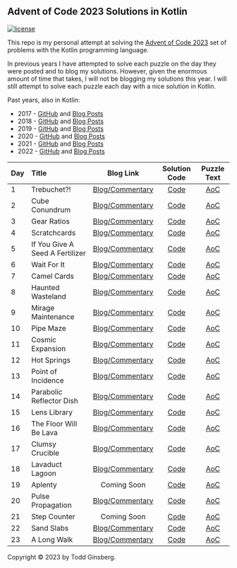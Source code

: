 ## Advent of Code 2023 Solutions in Kotlin

[![license](https://img.shields.io/github/license/tginsberg/advent-2023-kotlin)]()

This repo is my personal attempt at solving the [Advent of Code 2023](http://adventofcode.com/2023) set of problems with
the Kotlin programming language.

In previous years I have attempted to solve each puzzle on the day they were posted and to blog my solutions. However,
given
the enormous amount of time that takes, I will not be blogging my solutions this year. I will still attempt to solve
each
puzzle each day with a nice solution in Kotlin.

Past years, also in Kotlin:

* 2017 - [GitHub](https://github.com/tginsberg/advent-2017-kotlin/)
  and [Blog Posts](https://todd.ginsberg.com/post/advent-of-code/2017/)
* 2018 - [GitHub](https://github.com/tginsberg/advent-2018-kotlin/)
  and [Blog Posts](https://todd.ginsberg.com/post/advent-of-code/2018/)
* 2019 - [GitHub](https://github.com/tginsberg/advent-2019-kotlin/)
  and [Blog Posts](https://todd.ginsberg.com/post/advent-of-code/2019/)
* 2020 - [GitHub](https://github.com/tginsberg/advent-2020-kotlin/)
  and [Blog Posts](https://todd.ginsberg.com/post/advent-of-code/2020/)
* 2021 - [GitHub](https://github.com/tginsberg/advent-2021-kotlin/)
  and [Blog Posts](https://todd.ginsberg.com/post/advent-of-code/2021/)
* 2022 - [GitHub](https://github.com/tginsberg/advent-2022-kotlin/)
  and [Blog Posts](https://todd.ginsberg.com/post/advent-of-code/2022/)

| Day | Title                           |                                  Blog Link                                   |                                                   Solution Code                                                    |                Puzzle Text                 |
|-----|:--------------------------------|:----------------------------------------------------------------------------:|:------------------------------------------------------------------------------------------------------------------:|:------------------------------------------:|
| 1   | Trebuchet?!                     | [Blog/Commentary](https://todd.ginsberg.com/post/advent-of-code/2023/day1/)  | [Code](https://github.com/tginsberg/advent-2023-kotlin/blob/main/src/main/kotlin/com/ginsberg/advent2023/Day01.kt) | [AoC](http://adventofcode.com/2023/day/1)  |
| 2   | Cube Conundrum                  | [Blog/Commentary](https://todd.ginsberg.com/post/advent-of-code/2023/day2/)  | [Code](https://github.com/tginsberg/advent-2023-kotlin/blob/main/src/main/kotlin/com/ginsberg/advent2023/Day02.kt) | [AoC](http://adventofcode.com/2023/day/2)  |
| 3   | Gear Ratios                     | [Blog/Commentary](https://todd.ginsberg.com/post/advent-of-code/2023/day3/)  | [Code](https://github.com/tginsberg/advent-2023-kotlin/blob/main/src/main/kotlin/com/ginsberg/advent2023/Day03.kt) | [AoC](http://adventofcode.com/2023/day/3)  |
| 4   | Scratchcards                    | [Blog/Commentary](https://todd.ginsberg.com/post/advent-of-code/2023/day4/)  | [Code](https://github.com/tginsberg/advent-2023-kotlin/blob/main/src/main/kotlin/com/ginsberg/advent2023/Day04.kt) | [AoC](http://adventofcode.com/2023/day/4)  |
| 5   | If You Give A Seed A Fertilizer | [Blog/Commentary](https://todd.ginsberg.com/post/advent-of-code/2023/day5/)  | [Code](https://github.com/tginsberg/advent-2023-kotlin/blob/main/src/main/kotlin/com/ginsberg/advent2023/Day05.kt) | [AoC](http://adventofcode.com/2023/day/5)  |
| 6   | Wait For It                     | [Blog/Commentary](https://todd.ginsberg.com/post/advent-of-code/2023/day6/)  | [Code](https://github.com/tginsberg/advent-2023-kotlin/blob/main/src/main/kotlin/com/ginsberg/advent2023/Day06.kt) | [AoC](http://adventofcode.com/2023/day/6)  |
| 7   | Camel Cards                     | [Blog/Commentary](https://todd.ginsberg.com/post/advent-of-code/2023/day7/)  | [Code](https://github.com/tginsberg/advent-2023-kotlin/blob/main/src/main/kotlin/com/ginsberg/advent2023/Day07.kt) | [AoC](http://adventofcode.com/2023/day/7)  |
| 8   | Haunted Wasteland               | [Blog/Commentary](https://todd.ginsberg.com/post/advent-of-code/2023/day8/)  | [Code](https://github.com/tginsberg/advent-2023-kotlin/blob/main/src/main/kotlin/com/ginsberg/advent2023/Day08.kt) | [AoC](http://adventofcode.com/2023/day/8)  |
| 9   | Mirage Maintenance              | [Blog/Commentary](https://todd.ginsberg.com/post/advent-of-code/2023/day9/)  | [Code](https://github.com/tginsberg/advent-2023-kotlin/blob/main/src/main/kotlin/com/ginsberg/advent2023/Day09.kt) | [AoC](http://adventofcode.com/2023/day/9)  |
| 10  | Pipe Maze                       | [Blog/Commentary](https://todd.ginsberg.com/post/advent-of-code/2023/day10/) | [Code](https://github.com/tginsberg/advent-2023-kotlin/blob/main/src/main/kotlin/com/ginsberg/advent2023/Day10.kt) | [AoC](http://adventofcode.com/2023/day/10) |
| 11  | Cosmic Expansion                | [Blog/Commentary](https://todd.ginsberg.com/post/advent-of-code/2023/day11/) | [Code](https://github.com/tginsberg/advent-2023-kotlin/blob/main/src/main/kotlin/com/ginsberg/advent2023/Day11.kt) | [AoC](http://adventofcode.com/2023/day/11) |
| 12  | Hot Springs                     | [Blog/Commentary](https://todd.ginsberg.com/post/advent-of-code/2023/day12/) | [Code](https://github.com/tginsberg/advent-2023-kotlin/blob/main/src/main/kotlin/com/ginsberg/advent2023/Day12.kt) | [AoC](http://adventofcode.com/2023/day/12) |
| 13  | Point of Incidence              | [Blog/Commentary](https://todd.ginsberg.com/post/advent-of-code/2023/day13/) | [Code](https://github.com/tginsberg/advent-2023-kotlin/blob/main/src/main/kotlin/com/ginsberg/advent2023/Day13.kt) | [AoC](http://adventofcode.com/2023/day/13) |
| 14  | Parabolic Reflector Dish        | [Blog/Commentary](https://todd.ginsberg.com/post/advent-of-code/2023/day14/) | [Code](https://github.com/tginsberg/advent-2023-kotlin/blob/main/src/main/kotlin/com/ginsberg/advent2023/Day14.kt) | [AoC](http://adventofcode.com/2023/day/14) |
| 15  | Lens Library                    | [Blog/Commentary](https://todd.ginsberg.com/post/advent-of-code/2023/day15/) | [Code](https://github.com/tginsberg/advent-2023-kotlin/blob/main/src/main/kotlin/com/ginsberg/advent2023/Day15.kt) | [AoC](http://adventofcode.com/2023/day/15) |
| 16  | The Floor Will Be Lava          | [Blog/Commentary](https://todd.ginsberg.com/post/advent-of-code/2023/day16/) | [Code](https://github.com/tginsberg/advent-2023-kotlin/blob/main/src/main/kotlin/com/ginsberg/advent2023/Day16.kt) | [AoC](http://adventofcode.com/2023/day/16) |
| 17  | Clumsy Crucible                 | [Blog/Commentary](https://todd.ginsberg.com/post/advent-of-code/2023/day17/) | [Code](https://github.com/tginsberg/advent-2023-kotlin/blob/main/src/main/kotlin/com/ginsberg/advent2023/Day17.kt) | [AoC](http://adventofcode.com/2023/day/17) |
| 18  | Lavaduct Lagoon                 | [Blog/Commentary](https://todd.ginsberg.com/post/advent-of-code/2023/day18/) | [Code](https://github.com/tginsberg/advent-2023-kotlin/blob/main/src/main/kotlin/com/ginsberg/advent2023/Day18.kt) | [AoC](http://adventofcode.com/2023/day/18) |
| 19  | Aplenty                         |                                 Coming Soon                                  | [Code](https://github.com/tginsberg/advent-2023-kotlin/blob/main/src/main/kotlin/com/ginsberg/advent2023/Day19.kt) | [AoC](http://adventofcode.com/2023/day/19) |
| 20  | Pulse Propagation               | [Blog/Commentary](https://todd.ginsberg.com/post/advent-of-code/2023/day20/) | [Code](https://github.com/tginsberg/advent-2023-kotlin/blob/main/src/main/kotlin/com/ginsberg/advent2023/Day20.kt) | [AoC](http://adventofcode.com/2023/day/20) |
| 21  | Step Counter                    |                                 Coming Soon                                  | [Code](https://github.com/tginsberg/advent-2023-kotlin/blob/main/src/main/kotlin/com/ginsberg/advent2023/Day21.kt) | [AoC](http://adventofcode.com/2023/day/21) |
| 22  | Sand Slabs                      | [Blog/Commentary](https://todd.ginsberg.com/post/advent-of-code/2023/day22/) | [Code](https://github.com/tginsberg/advent-2023-kotlin/blob/main/src/main/kotlin/com/ginsberg/advent2023/Day22.kt) | [AoC](http://adventofcode.com/2023/day/22) |
| 23  | A Long Walk                     | [Blog/Commentary](https://todd.ginsberg.com/post/advent-of-code/2023/day23/) | [Code](https://github.com/tginsberg/advent-2023-kotlin/blob/main/src/main/kotlin/com/ginsberg/advent2023/Day23.kt) | [AoC](http://adventofcode.com/2023/day/23) |

Copyright &copy; 2023 by Todd Ginsberg.
